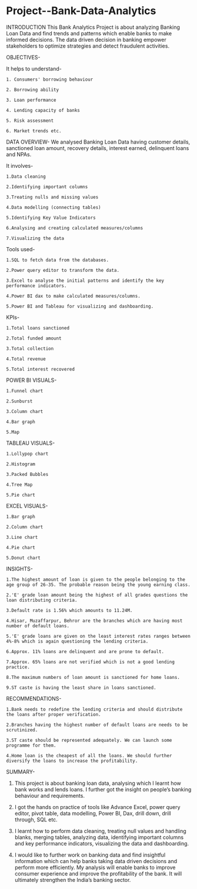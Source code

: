 # Project--Bank-Data-Analytics

INTRODUCTION
  This Bank Analytics Project is about analyzing Banking Loan Data and find trends and patterns which enable banks to make informed decisions. The data driven decision in banking empower stakeholders to optimize     strategies and detect fraudulent activities.


OBJECTIVES-

It helps to understand-
  
    1. Consumers' borrowing behaviour
    
    2. Borrowing ability
    
    3. Loan performance
    
    4. Lending capacity of banks
    
    5. Risk assessment
    
    6. Market trends etc.


DATA OVERVIEW-
    We analysed Banking Loan Data having customer details, sanctioned loan amount, recovery details, interest earned, delinquent loans and NPAs.
  

It involves-

    1.Data cleaning
    
    2.Identifying important columns
    
    3.Treating nulls and missing values
    
    4.Data modelling (connecting tables)
    
    5.Identifying Key Value Indicators
    
    6.Analysing and creating calculated measures/columns
    
    7.Visualizing the data 


Tools used-

    1.SQL to fetch data from the databases.
    
    2.Power query editor to transform the data.
    
    3.Excel to analyse the initial patterns and identify the key performance indicators.
    
    4.Power BI dax to make calculated measures/columns.
    
    5.Power BI and Tableau for visualizing and dashboarding.


KPIs-

    1.Total loans sanctioned
    
    2.Total funded amount
    
    3.Total collection
    
    4.Total revenue
    
    5.Total interest recovered


POWER BI VISUALS-

    1.Funnel chart
    
    2.Sunburst
    
    3.Column chart
    
    4.Bar graph
    
    5.Map


TABLEAU VISUALS-

    1.Lollypop chart
  
    2.Histogram
    
    3.Packed Bubbles
    
    4.Tree Map
    
    5.Pie chart
  

EXCEL VISUALS-

    1.Bar graph
    
    2.Column chart
    
    3.Line chart
    
    4.Pie chart
    
    5.Donut chart


INSIGHTS-

    1.The highest amount of loan is given to the people belonging to the age group of 26-35. The probable reason being the young earning class.
    
    2.'E' grade loan amount being the highest of all grades questions the loan distributing criteria.
    
    3.Default rate is 1.56% which amounts to 11.24M.
    
    4.Hisar, Muzaffarpur, Behror are the branches which are having most number of default loans.
    
    5.'E' grade loans are given on the least interest rates ranges between 4%-8% which is again questioning the lending criteria.
    
    6.Approx. 11% loans are delinquent and are prone to default.
    
    7.Approx. 65% loans are not verified which is not a good lending practice.
    
    8.The maximum numbers of loan amount is sanctioned for home loans.
    
    9.ST caste is having the least share in loans sanctioned.
    

RECOMMENDATIONS-

    1.Bank needs to redefine the lending criteria and should distribute the loans after proper verification.
    
    2.Branches having the highest number of default loans are needs to be scrutinized.
    
    3.ST caste should be represented adequately. We can launch some programme for them.
    
    4.Home loan is the cheapest of all the loans. We should further diversify the loans to increase the profitability.

  SUMMARY-
  
  1. This project is about banking loan data, analysing which I learnt how bank works and lends loans. I further got the insight on people’s banking behaviour and requirements.
  
  2. I got the hands on practice of tools like Advance Excel, power query editor, pivot table, data modelling, Power BI,  Dax, drill down, drill through, SQL etc.
  
  3. I learnt how to perform data cleaning, treating null values and handling blanks, merging tables, analyzing data, identifying important columns and key performance indicators, visualizing the data and dashboarding.
  
  4. I would like to further work on banking data and find insightful information which can help banks taking data driven decisions and perform more efficiently. My analysis will enable banks to improve consumer experience and improve the profitability of the bank. It will ultimately strengthen the India’s banking sector.
